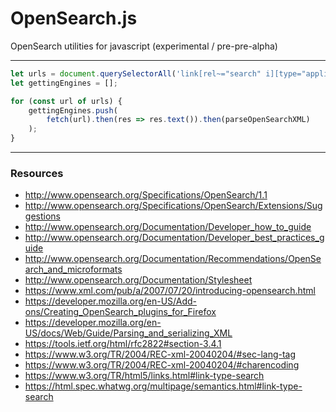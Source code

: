 # OpenSearch.js
OpenSearch utilities for javascript (experimental / pre-pre-alpha)

---

```js
let urls = document.querySelectorAll('link[rel~="search" i][type="application/opensearchdescription+xml" i]');
let gettingEngines = [];

for (const url of urls) {
    gettingEngines.push(
        fetch(url).then(res => res.text()).then(parseOpenSearchXML)
    );
}
```

---

### Resources


- http://www.opensearch.org/Specifications/OpenSearch/1.1
- http://www.opensearch.org/Specifications/OpenSearch/Extensions/Suggestions
- http://www.opensearch.org/Documentation/Developer_how_to_guide
- http://www.opensearch.org/Documentation/Developer_best_practices_guide
- http://www.opensearch.org/Documentation/Recommendations/OpenSearch_and_microformats
- http://www.opensearch.org/Documentation/Stylesheet
- https://www.xml.com/pub/a/2007/07/20/introducing-opensearch.html
- https://developer.mozilla.org/en-US/Add-ons/Creating_OpenSearch_plugins_for_Firefox
- https://developer.mozilla.org/en-US/docs/Web/Guide/Parsing_and_serializing_XML
- https://tools.ietf.org/html/rfc2822#section-3.4.1
- https://www.w3.org/TR/2004/REC-xml-20040204/#sec-lang-tag
- https://www.w3.org/TR/2004/REC-xml-20040204/#charencoding
- https://www.w3.org/TR/html5/links.html#link-type-search
- https://html.spec.whatwg.org/multipage/semantics.html#link-type-search
